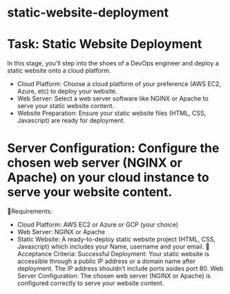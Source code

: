 # static-website-deployment
# Task: Static Website Deployment
In this stage, you'll step into the shoes of a DevOps engineer and deploy a static website onto a cloud platform.
- Cloud Platform: Choose a cloud platform of your preference (AWS EC2, Azure, etc) to deploy your website.
- Web Server: Select a web server software like NGINX or Apache to serve your static website content.
- Website Preparation: Ensure your static website files (HTML, CSS, Javascript) are ready for deployment.
# Server Configuration: Configure the chosen web server (NGINX or Apache) on your cloud instance to serve your website content.
:scroll:Requirements:
- Cloud Platform: AWS EC2 or Azure or GCP (your choice)
- Web Server: NGINX or Apache
- Static Website: A ready-to-deploy static website project (HTML, CSS, Javascript) which includes your Name, username and your email.
:memo: Acceptance Criteria:
Successful Deployment: Your static website is accessible through a public IP address or a domain name after deployment. The IP address shouldn’t include ports asides port 80.
Web Server Configuration: The chosen web server (NGINX or Apache) is configured correctly to serve your website content.
